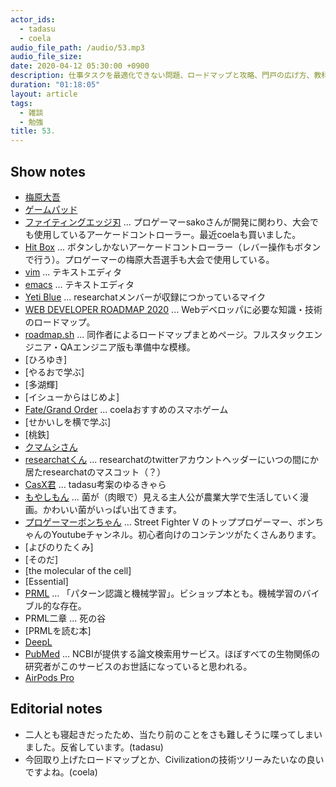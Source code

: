 ```yaml
---
actor_ids:
  - tadasu
  - coela
audio_file_path: /audio/53.mp3
audio_file_size: 
date: 2020-04-12 05:30:00 +0900
description: 仕事タスクを最適化できない問題、ロードマップと攻略、門戸の広げ方、教科書の読み方とウェブ授業、DeepLの使用感について話しました。
duration: "01:18:05"
layout: article
tags:
  - 雑談
  - 勉強
title: 53. 
---
```


## Show notes
- [梅原大吾](https://ja.wikipedia.org/wiki/%E6%A2%85%E5%8E%9F%E5%A4%A7%E5%90%BE)
- [ゲームパッド](https://ja.wikipedia.org/wiki/%E3%82%B2%E3%83%BC%E3%83%A0%E3%83%91%E3%83%83%E3%83%89)
- [ファイティングエッジ刃](https://hori.jp/products/p4/FE4/) ... プロゲーマーsakoさんが開発に関わり、大会でも使用しているアーケードコントローラー。最近coelaも買いました。
- [Hit Box](https://www.hitboxarcade.com/) ... ボタンしかないアーケードコントローラー（レバー操作もボタンで行う）。プロゲーマーの梅原大吾選手も大会で使用している。
- [vim](https://www.vim.org/) ... テキストエディタ
- [emacs](https://www.gnu.org/software/emacs/) ... テキストエディタ
- [Yeti Blue](https://www.amazon.co.jp/dp/B002VA464S/?tag=researchatf04-22) ... researchatメンバーが収録につかっているマイク
- [WEB DEVELOPER ROADMAP 2020](https://github.com/kamranahmedse/developer-roadmap) ... Webデベロッパに必要な知識・技術のロードマップ。
- [roadmap.sh](https://roadmap.sh) ... 同作者によるロードマップまとめページ。フルスタックエンジニア・QAエンジニア版も準備中な模様。
- [ひろゆき]
- [やるおで学ぶ]
- [多湖輝]
- [イシューからはじめよ]
- [Fate/Grand Order](https://www.fate-go.jp/) ... coelaおすすめのスマホゲーム
- [せかいしを横で学ぶ]
- [桃鉄]
- [クマムシさん](http://www.kumamushisan.net/)
- [researchatくん](https://twitter.com/researchat_fm/header_photo) ... researchatのtwitterアカウントヘッダーにいつの間にか居たresearchatのマスコット（？）
- [CasX君](https://twitter.com/researchat_fm/status/1248718294246404096?s=20) ... tadasu考案のゆるきゃら
- [もやしもん](https://www.amazon.co.jp/dp/B06XPC1KLW/?tag=researchatf04-22) ... 菌が（肉眼で）見える主人公が農業大学で生活していく漫画。かわいい菌がいっぱい出てきます。 
- [プロゲーマーボンちゃん](https://www.youtube.com/channel/UCJn2kguDu7hLn8rQGCUMgXQ) ... Street Fighter V のトッププロゲーマー、ボンちゃんのYoutubeチャンネル。初心者向けのコンテンツがたくさんあります。
- [よびのりたくみ]
- [そのだ]
- [the molecular of the cell]
- [Essential]
- [PRML](https://www.amazon.co.jp/dp/4621061224/?tag=researchatf04-22) ... 「パターン認識と機械学習」。ビショップ本とも。機械学習のバイブル的な存在。
- PRML二章 ... 死の谷
- [PRMLを読む本]
- [DeepL](https://www.deepl.com/ja/home)
- [PubMed](https://www.ncbi.nlm.nih.gov/pubmed/) ... NCBIが提供する論文検索用サービス。ほぼすべての生物関係の研究者がこのサービスのお世話になっていると思われる。
- [AirPods Pro](https://www.apple.com/jp/airpods-pro/)

## Editorial notes
- 二人とも寝起きだったため、当たり前のことをさも難しそうに喋ってしまいました。反省しています。(tadasu)
- 今回取り上げたロードマップとか、Civilizationの技術ツリーみたいなの良いですよね。(coela)
